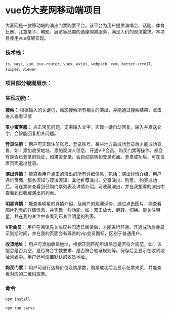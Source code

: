 # vue仿大麦网移动端项目
大麦网是一款移动端的演出门票购票平台。该平台为用户提供演唱会、话剧、体育比赛、儿童亲子、电影、展览等品类的选座购票服务，满足人们的观演需求。本项目使用vue框架实现。

### 技术栈：
    js、sass、vue、vue-router、vuex、axios、webpack、rem、better-scroll、swiper、viewer
    
### 项目部分截图展示：


### 实现功能：

__搜索：__ 根据输入的关键词，动态搜索所有相关的演出，并能通过搜索结果，点击进入查看详情

__麦小蜜客服：__ 点击常见问题，无需输入文字，实现一键自动回复。输入并发送文字，会智能回复相关问题。

__登录注册：__ 用户可实现注册账号、登录账号。某些地方需成功登录后才能成功查看，如：添加收货地址、添加观演人信息、开通VIP会员、购买门票等操作，都会有是否已登录的验证，如果没登录，会自动跳转到登录页面。登录成功后，可在设置页面退出登录。

__演出详情：__ 能查看用户点击的演出的所有详细信息，包括：演出详情介绍、用户评价页面、服务须知与观演须知、其他推荐演出、分享演出、购票。 购买成功后，可在票价查看到已购门票列表及详情介绍。可收藏演出，并在我想看的演出中查看到已收藏演出的列表。

__明星详情：__ 能查看明星的详情介绍，及用户的观演评价，通过点击图片，能查看图片列表的详情信息，并实现一些功能，如：双击放大、翻转、切换。能关注明星，并在我的关注中查看到已关注明星的列表。

__VIP会员：__ 用户在阅读先关协议并勾选已阅读后，才能进行开通。开通成功后会显示到期时间，并在我的页面会有尊贵的vip会员图标，区别于普通用户。

__收货地址：__ 用户可添加收货地址，根据正则匹配所填信息是否符合规范，如：该信息是否为空，是否符合字数要求、是否符合验证规则等。保存后会显示在收货地址列表中。用户还可设置默认的收货地址。

__购买门票：__ 用户可自行选择价位及购票数，购票成功后会显示在票夹页，并能查看对应的二维码取票。


### 命令

```
npm install

npm run serve
```
